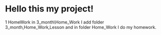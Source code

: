 # Hello this my project!

1 HomeWork in 3_month\Home_Work
I add folder 3_month,Home_Work,Lesson and in folder Home_Work I do my homework.